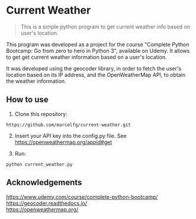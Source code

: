 # Current Weather
> This is a simple python program to get current weather info based on user's location.

This program was developed as a project for the course "Complete Python Bootcamp: Go from zero to hero in Python 3", available on Udemy. It allows to get get current weather information based on a user's location. 

It was developed using the geocoder library, in order to fetch the user's location based on its IP address, and the OpenWeatherMap API, to obtain the weather information.

## How to use

1) Clone this repository:

```
https://github.com/marcelfg/current-weather.git
```
2) Insert your API key into the config.py file. See <https://openweathermap.org/appid#get>

3) Run:

```
python current_weather.py
```

## Acknowledgements

<https://www.udemy.com/course/complete-python-bootcamp/>\
<https://geocoder.readthedocs.io/>\
<https://openweathermap.org/>
